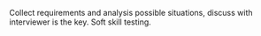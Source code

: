 
Collect requirements and analysis possible situations, discuss with interviewer is the key.  Soft skill testing.   

